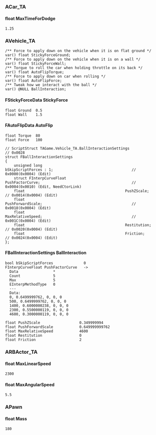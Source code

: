 ### ACar_TA
#### float MaxTimeForDodge
```1.25```

### AVehicle_TA
```
/** Force to apply down on the vehicle when it is on flat ground */
var() float StickyForceGround;
/** Force to apply down on the vehicle when it is on a wall */
var() float StickyForceWall;
/** Torque to roll the car when holding throttle on its back */
var() float AutoFlipTorque;
/** Force to apply down on car when rolling */
var() float AutoFlipForce;
/** Tweak how we interact with the ball */
var() @NULL BallInteraction;
```

#### FStickyForceData StickyForce
```
float Ground  0.5
float Wall    1.5
```

#### FAutoFlipData AutoFlip
```
float Torque  80
float Force   100
```

```
// ScriptStruct TAGame.Vehicle_TA.BallInteractionSettings
// 0x0028
struct FBallInteractionSettings
{
	unsigned long                                      bSkipScriptForces : 1;                                    // 0x0000(0x0004) (Edit)
	struct FInterpCurveFloat                           PushFactorCurve;                                          // 0x0004(0x0010) (Edit, NeedCtorLink)
	float                                              PushZScale;                                               // 0x0014(0x0004) (Edit)
	float                                              PushForwardScale;                                         // 0x0018(0x0004) (Edit)
	float                                              MaxRelativeSpeed;                                         // 0x001C(0x0004) (Edit)
	float                                              Restitution;                                              // 0x0020(0x0004) (Edit)
	float                                              Friction;                                                 // 0x0024(0x0004) (Edit)
};
```

#### FBallInteractionSettings BallInteraction
```
bool bSkipScriptForces              0
FInterpCurveFloat PushFactorCurve   ->
  Data                *
  Count               5
  Max                 5
  EInterpMethodType   0
  ---
  Data:
  0, 0.6499999762, 0, 0, 0
  500, 0.6499999762, 0, 0, 0
  1400, 0.6000000238, 0, 0, 0
  2300, 0.5500000119, 0, 0, 0
  4600, 0.3000000119, 0, 0, 0

float PushZScale                  0.349999994
float PushForwardScale            0.649999999762
float MaxRelativeSpeed            4600
float Restitution                 0
float Friction                    2
```

### ARBActor_TA
#### float MaxLinearSpeed
```2300```

#### float MaxAngularSpeed
```5.5```

### APawn
#### float Mass
```180```
